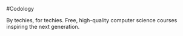 #Codology

By techies, for techies. Free, high-quality computer science courses inspiring the next generation.
